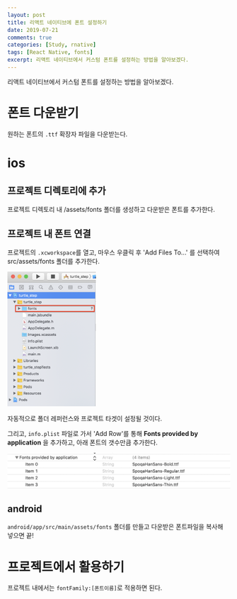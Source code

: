 ```yaml
---
layout: post
title: 리액트 네이티브에 폰트 설정하기
date: 2019-07-21
comments: true
categories: [Study, rnative]
tags: [React Native, fonts]
excerpt: 리액트 네이티브에서 커스텀 폰트를 설정하는 방법을 알아보겠다.
---
```


리액트 네이티브에서 커스텀 폰트를 설정하는 방법을 알아보겠다.

# 폰트 다운받기

원하는 폰트의 `.ttf` 확장자 파일을 다운받는다.

# ios

## 프로젝트 디렉토리에 추가

프로젝트 디렉토리 내 /assets/fonts 폴더를 생성하고 다운받은 폰트를 추가한다.

## 프로젝트 내 폰트 연결

프로젝트의 `.xcworkspace`를 열고, 마우스 우클릭 후 'Add Files To...' 를 선택하여 src/assets/fonts 폴더를 추가한다.

<img src="/images/rn_addFonts.png" alt="disqus" width="200em">

자동적으로 폴더 레퍼런스와 프로젝트 타겟이 설정될 것이다.

그리고, `info.plist` 파일로 가서 'Add Row'를 통해 **Fonts provided by application** 을 추가하고, 아래 폰트의 갯수만큼 추가한다.

<img src="/images/rn_addFonts2.png" alt="disqus" >


## android

`android/app/src/main/assets/fonts` 폴더를 만들고 다운받은 폰트파일을 복사해 넣으면 끝!

# 프로젝트에서 활용하기

프로젝트 내에서는 `fontFamily:[폰트이름]`로 적용하면 된다.
